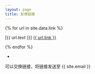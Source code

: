 ```yaml
---
layout: page
title: 友情链接
---
```


{% for url in site.data.link %}

<p>[{{ url.text }}] <a href="{{url.link}}">{{ url.link }}</a></p>

{% endfor %}

+

可以交换链接，将链接发送至 {{ site.email }}
